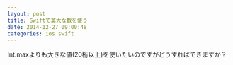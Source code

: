 ```yaml
---
layout: post
title: Swiftで莫大な数を使う
date: 2014-12-27 09:00:48
categories: ios swift
---
```

<p>Int.maxよりも大きな値(20桁以上)を使いたいのですがどうすればできますか？</p>
